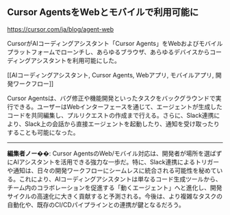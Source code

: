 ## Cursor AgentsをWebとモバイルで利用可能に

https://cursor.com/ja/blog/agent-web

CursorがAIコーディングアシスタント「Cursor Agents」をWebおよびモバイルプラットフォームでローンチし、あらゆるブラウザ、あらゆるデバイスからコーディングアシスタントを利用可能にした。

[[AIコーディングアシスタント, Cursor Agents, Webアプリ, モバイルアプリ, 開発ワークフロー]]

Cursor Agentsは、バグ修正や機能開発といったタスクをバックグラウンドで実行できる。ユーザーはWebインターフェースを通じて、エージェントが生成したコードを共同編集し、プルリクエストの作成まで行える。さらに、Slack連携により、Slack上の会話から直接エージェントを起動したり、通知を受け取ったりすることも可能になった。

---

**編集者ノー��**: Cursor AgentsのWeb/モバイル対応は、開発者が場所を選ばずにAIアシスタントを活用できる強力な一歩だ。特に、Slack連携によるトリガーや通知は、日々の開発ワークフローにシームレスに統合される可能性を秘めている。これにより、AIコーディングアシスタントは単なるコード生成ツールから、チーム内のコラボレーションを促進する「動くエージェント」へと進化し、開発サイクルの高速化に大きく貢献すると予測される。今後は、より複雑なタスクの自動化や、既存のCI/CDパイプラインとの連携が鍵となるだろう。